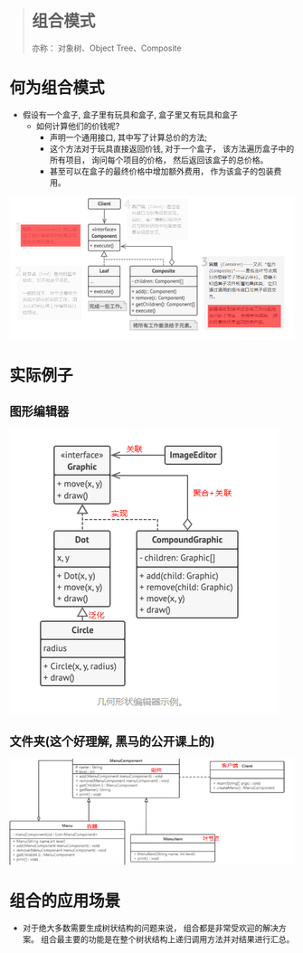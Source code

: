 > # 组合模式
>
> 亦称： 对象树、Object Tree、Composite

# 何为组合模式

- 假设有一个盒子, 盒子里有玩具和盒子, 盒子里又有玩具和盒子
  - 如何计算他们的价钱呢?
    - 声明一个通用接口, 其中写了计算总价的方法;
    - 这个方法对于玩具直接返回价钱,  对于一个盒子， 该方法遍历盒子中的所有项目， 询问每个项目的价格， 然后返回该盒子的总价格。
    - 甚至可以在盒子的最终价格中增加额外费用， 作为该盒子的包装费用。

![image-20220619202936338](../../.image/image-20220619202936338.png)

# 实际例子

## 图形编辑器

![image-20220618142147586](../../.image/image-20220618142147586.png)

## 文件夹(这个好理解, 黑马的公开课上的)

![image-20220619203242971](../../.image/image-20220619203242971.png)

# 组合的应用场景

- 对于绝大多数需要生成树状结构的问题来说， 组合都是非常受欢迎的解决方案。 组合最主要的功能是在整个树状结构上递归调用方法并对结果进行汇总。

